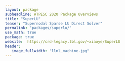 ```yaml
---
layout: package
subheadline: ATPESC 2020 Package Overviews
title: "SuperLU"
teaser: "Supernodal Sparse LU Direct Solver"
permalink: "packages/superlu/"
use_math: true
package: true
website:  https://crd-legacy.lbl.gov/~xiaoye/SuperLU
header:
   image_fullwidth: "llnl_machine.jpg"
---
```

